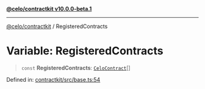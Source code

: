 [**@celo/contractkit v10.0.0-beta.1**](../README.md)

***

[@celo/contractkit](../globals.md) / RegisteredContracts

# Variable: RegisteredContracts

> `const` **RegisteredContracts**: [`CeloContract`](../enumerations/CeloContract.md)[]

Defined in: [contractkit/src/base.ts:54](https://github.com/celo-org/developer-tooling/blob/master/packages/sdk/contractkit/src/base.ts#L54)

